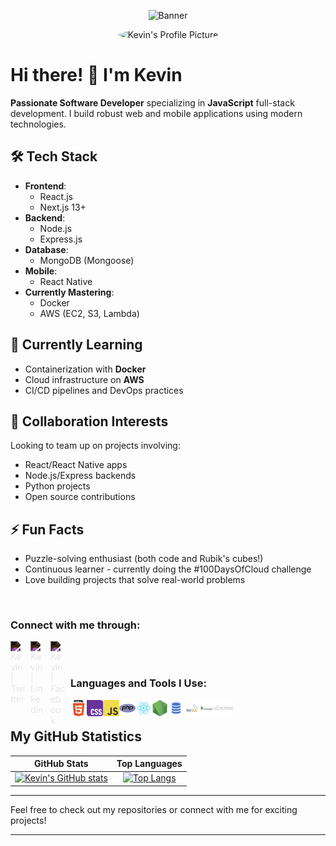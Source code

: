 <!-- Banner Image at the very top -->
<p align="center">
  <img src="https://images.unsplash.com/photo-1507525428034-b723cf961d3e?auto=format&fit=crop&w=1200&q=80" alt="Banner" width="100%" style="max-height: 200px; object-fit: cover;" />
</p>

<!-- Profile Image below the banner -->
<p align="center">
  <img src="https://avatars.githubusercontent.com/u/your-github-id?v=4" alt="Kevin's Profile Picture" width="120" style="border-radius: 50%;" />
</p>

# Hi there! 👋 I'm Kevin

**Passionate Software Developer** specializing in **JavaScript** full-stack development. I build robust web and mobile applications using modern technologies.

## 🛠️ Tech Stack

- **Frontend**:  
  - React.js  
  - Next.js 13+
- **Backend**:  
  - Node.js  
  - Express.js
- **Database**:  
  - MongoDB (Mongoose)
- **Mobile**:  
  - React Native
- **Currently Mastering**:  
  - Docker  
  - AWS (EC2, S3, Lambda)

## 🌱 Currently Learning

- Containerization with **Docker**  
- Cloud infrastructure on **AWS**  
- CI/CD pipelines and DevOps practices

## 🤝 Collaboration Interests

Looking to team up on projects involving:

- React/React Native apps  
- Node.js/Express backends  
- Python projects  
- Open source contributions

## ⚡ Fun Facts

- Puzzle-solving enthusiast (both code and Rubik's cubes!)  
- Continuous learner - currently doing the #100DaysOfCloud challenge  
- Love building projects that solve real-world problems

<br />

### Connect with me through:

[<img align="left" style="filter: invert(100%); width: 24px; margin-right: 8px;" alt="Kevin | Twitter" src="https://cdn.jsdelivr.net/npm/simple-icons@v3/icons/twitter.svg" />][mytwitter]
[<img align="left" style="filter: invert(100%); width: 24px; margin-right: 8px;" alt="Kevin | LinkedIn" src="https://cdn.jsdelivr.net/npm/simple-icons@v3/icons/linkedin.svg" />][mylinkedin]
[<img align="left" style="filter: invert(100%); width: 24px; margin-right: 8px;" alt="Kevin | Facebook" src="https://cdn.jsdelivr.net/npm/simple-icons@v3/icons/facebook.svg" />][myfacebook]

<br /><br />

### Languages and Tools I Use:

[<img align="left" alt="HTML5" width="26px" src="https://raw.githubusercontent.com/github/explore/80688e429a7d4ef2fca1e82350fe8e3517d3494d/topics/html/html.png" />][html5]
[<img align="left" alt="CSS3" width="26px" src="https://raw.githubusercontent.com/github/explore/80688e429a7d4ef2fca1e82350fe8e3517d3494d/topics/css/css.png" />][css3]
[<img align="left" alt="JavaScript" width="26px" src="https://raw.githubusercontent.com/github/explore/80688e429a7d4ef2fca1e82350fe8e3517d3494d/topics/javascript/javascript.png" />][JavaScript]
[<img align="left" alt="PHP" width="26px" src="https://raw.githubusercontent.com/github/explore/80688e429a7d4ef2fca1e82350fe8e3517d3494d/topics/php/php.png" />][php]
[<img align="left" alt="React" width="26px" src="https://raw.githubusercontent.com/github/explore/80688e429a7d4ef2fca1e82350fe8e3517d3494d/topics/react/react.png" />][react]
[<img align="left" alt="Node.js" width="26px" src="https://raw.githubusercontent.com/github/explore/80688e429a7d4ef2fca1e82350fe8e3517d3494d/topics/nodejs/nodejs.png" />][node]
[<img align="left" alt="SQL" width="26px" src="https://raw.githubusercontent.com/github/explore/80688e429a7d4ef2fca1e82350fe8e3517d3494d/topics/sql/sql.png" />][sql]
[<img align="left" alt="MySQL" width="26px" src="https://raw.githubusercontent.com/github/explore/80688e429a7d4ef2fca1e82350fe8e3517d3494d/topics/mysql/mysql.png" />][sql]
[<img align="left" alt="MongoDB" width="26px" src="https://raw.githubusercontent.com/github/explore/80688e429a7d4ef2fca1e82350fe8e3517d3494d/topics/mongodb/mongodb.png" />][mongo]
[<img align="left" alt="Express" width="26px" src="https://raw.githubusercontent.com/github/explore/80688e429a7d4ef2fca1e82350fe8e3517d3494d/topics/express/express.png" />][express]

<br />

## My GitHub Statistics

| GitHub Stats | Top Languages |
|:------------:|:-------------:|
| [![Kevin's GitHub stats](https://github-readme-stats.vercel.app/api?username=castercodes&theme=gotham)](https://github.com/castercodes) | [![Top Langs](https://github-readme-stats.vercel.app/api/top-langs/?username=castercodes&theme=gotham&layout=compact)](https://github.com/castercodes) |

---

Feel free to check out my repositories or connect with me for exciting projects!

---

[mytwitter]: https://twitter.com/CasterKno
[myfacebook]: https://www.facebook.com/kevin.caster.9655
[mylinkedin]: https://www.linkedin.com/in/kevin-caster-611431201/
[html5]: https://html5.org/
[css3]: https://www.w3.org/Style/CSS/Overview.en.html
[JavaScript]: https://www.javascript.com/
[php]: https://www.php.net/
[react]: https://reactjs.org/
[node]: https://nodejs.org/en/
[sql]: https://www.mysql.com/
[mongo]: https://www.mongodb.com/
[express]: https://expressjs.com/

